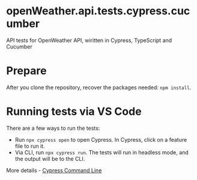 # openWeather.api.tests.cypress.cucumber
API tests for OpenWeather API, wiritten in Cypress, TypeScript and Cucumber

# Prepare
After you clone the repository, recover the packages needed: `npm install`.

# Running tests via VS Code
There are a few ways to run the tests:
- Run `npx cypress open` to open Cypress. In Cypress, click on a feature file to run it. 
- Via CLI, run `npx cypress run`. The tests will run in headless mode, and the output will be to the CLI.

More details - [Cypress Command Line](https://docs.cypress.io/guides/guides/command-line.html#cypress-run)
